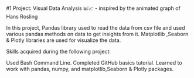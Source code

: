 #1 Project: Visual Data Analysis 📊📈 - inspired by the animated graph of Hans Rosling

In this project, Pandas library used to read the data from csv file and used various pandas methods on data to get insights from it.
Matplotlib ,Seaborn & Plotly libraries are used for visualize the data.

Skills acquired during the following project:

Used Bash Command Line.
Completed GitHub basics tutorial.
Learned to work with pandas, numpy, and matplotlib,Seaborn & Plotly packages.
